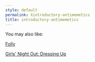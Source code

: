 ```yaml
---
style: default
permalink: Xintroductory-antimemetics
title: introductory-antimemetics
---
```

You may also like:

[Folly](http://scp-wiki.net/folly)

[Girls' Night Out: Dressing Up](http://scp-wiki.net/dressing-up)
